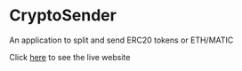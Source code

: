 # CryptoSender

An application to split and send ERC20 tokens or ETH/MATIC

Click [here](https://cryptosender.davidsling.in/) to see the live website
